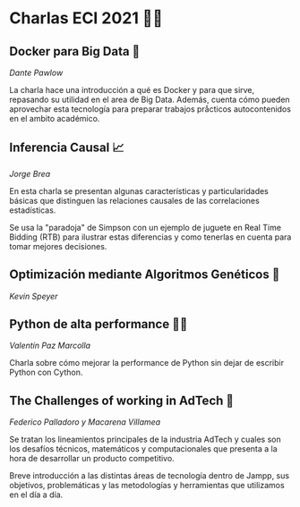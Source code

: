 # Charlas ECI 2021 👩‍🏫

## Docker para Big Data 🐳

*Dante Pawlow*

La charla hace una introducción a qué es Docker y para que sirve, repasando su utilidad en el area de Big Data. Además, cuenta cómo pueden aprovechar esta tecnología para preparar trabajos pråcticos autocontenidos en el ambito académico.

## Inferencia Causal 📈 

*Jorge Brea*

En esta charla se presentan algunas características y particularidades básicas que distinguen las relaciones causales de las correlaciones estadísticas.

Se usa la "paradoja" de Simpson con un ejemplo de juguete en Real Time Bidding (RTB) para ilustrar estas diferencias y como tenerlas en cuenta para tomar mejores decisiones.

## Optimización mediante Algoritmos Genéticos 🧬 

*Kevin Speyer*

## Python de alta performance 🐍🔷 

*Valentín Paz Marcolla*

Charla sobre cómo mejorar la performance de Python sin dejar de escribir Python con Cython.

## The Challenges of working in AdTech 📱

*Federico Palladoro y Macarena Villamea*

Se tratan los lineamientos principales de la industria AdTech y cuales son los desafíos técnicos, matemáticos y computacionales que presenta a la hora de desarrollar un producto competitivo.

Breve introducción a las distintas áreas de tecnología dentro de Jampp, sus objetivos, problemáticas y las metodologías y herramientas que utilizamos en el día a día.
